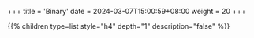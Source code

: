 +++
title = 'Binary'
date = 2024-03-07T15:00:59+08:00
weight = 20
+++

{{% children type=list style="h4" depth="1" description="false" %}}